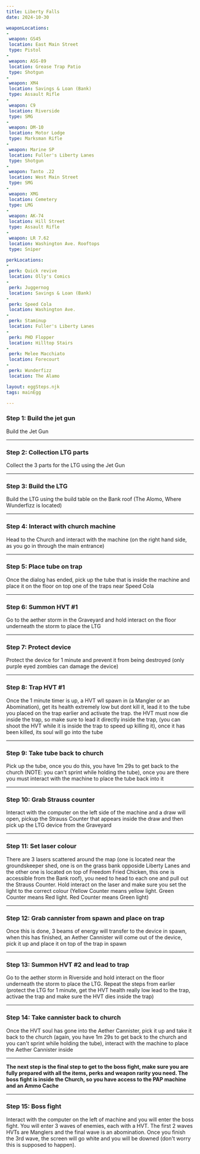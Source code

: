 ```yaml
---
title: Liberty Falls
date: 2024-10-30

weaponLocations: 
-
 weapon: GS45
 location: East Main Street
 type: Pistol
-
 weapon: ASG-89
 location: Grease Trap Patio
 type: Shotgun
-
 weapon: XM4
 location: Savings & Loan (Bank)
 type: Assault Rifle
-
 weapon: C9
 location: Riverside
 type: SMG
-
 weapon: DM-10
 location: Motor Lodge
 type: Marksman Rifle
-
 weapon: Marine SP
 location: Fuller's Liberty Lanes
 type: Shotgun
-
 weapon: Tanto .22
 location: West Main Street
 type: SMG
-
 weapon: XMG
 location: Cemetery
 type: LMG
-
 weapon: AK-74
 location: Hill Street
 type: Assault Rifle
-
 weapon: LR 7.62
 location: Washington Ave. Rooftops
 type: Sniper

perkLocations:
-
 perk: Quick revive
 location: Olly's Comics
-
 perk: Juggernog
 location: Savings & Loan (Bank)
-
 perk: Speed Cola
 location: Washington Ave.
-
 perk: Staminup
 location: Fuller's Liberty Lanes
-
 perk: PHD Flopper
 location: Hilltop Stairs
-
 perk: Melee Macchiato
 location: Forecourt
-
 perk: Wunderfizz
 location: The Alamo

layout: eggSteps.njk
tags: mainEgg

---
```


### Step 1: Build the jet gun

Build the Jet Gun

---

### Step 2: Collection LTG parts

Collect the 3 parts for the LTG using the Jet Gun

---

### Step 3: Build the LTG

Build the LTG using the build table on the Bank roof (The Alomo, Where Wunderfizz is located)

---

### Step 4: Interact with church machine

Head to the Church and interact with the machine (on the right hand side, as you go in through the main entrance)

---

### Step 5: Place tube on trap

Once the dialog has ended, pick up the tube that is inside the machine and place it on the floor on top one of the traps near Speed Cola

---

### Step 6: Summon HVT #1

Go to the aether storm in the Graveyard and hold interact on the floor underneath the storm to place the LTG

---

### Step 7: Protect device

Protect the device for 1 minute and prevent it from being destroyed (only purple eyed zombies can damage the device)

---

### Step 8: Trap HVT #1

Once the 1 minute timer is up, a HVT wll spawn in (a Mangler or an Abomination), get its health extremely low but dont kill it, lead it to the tube you placed on the trap earlier and activate the trap. the HVT must now die inside the trap, so make sure to lead it directly inside the trap, (you can shoot the HVT while it is inside the trap to speed up killing it), once it has been killed, its soul will go into the tube

---

### Step 9: Take tube back to church

Pick up the tube, once you do this, you have 1m 29s to get back to the church (NOTE: you can't sprint while holding the tube), once you are there you must interact with the machine to place the tube back into it

---

### Step 10: Grab Strauss counter

Interact with the computer on the left side of the machine and a draw will open, pickup the Strauss Counter that appears inside the draw and then pick up the LTG device from the Graveyard

---

### Step 11: Set laser colour

There are 3 lasers scattered around the map (one is located near the groundskeeper shed, one is on the grass bank opposide Liberty Lanes and the other one is located on top of Freedom Fried Chicken, this one is accessible from the Bank roof), you need to head to each one and pull out the Strauss Counter. Hold interact on the laser and make sure you set the light to the correct colour (Yellow Counter means yellow light. Green Counter means Red light. Red Counter means Green light)

---

### Step 12: Grab cannister from spawn and place on trap

Once this is done, 3 beams of energy will transfer to the device in spawn, when this has finished, an Aether Cannister will come out of the device, pick it up and place it on top of the trap in spawn

---

### Step 13: Summon HVT #2 and lead to trap

Go to the aether storm in Riverside and hold interact on the floor underneath the storm to place the LTG. Repeat the steps from earlier (protect the LTG for 1 minute, get the HVT health really low lead to the trap, activae the trap and make sure the HVT dies inside the trap)

---

### Step 14: Take cannister back to church

Once the HVT soul has gone into the Aether Cannister, pick it up and take it back to the church (again, you have 1m 29s to get back to the church and you can't sprint while holding the tube), interact with the machine to place the Aether Cannister inside

---
<p class="note"> <strong>The next step is the final step to get to the boss fight, make sure you are fully prepared with all the items, perks and weapon rarity you need. The boss fight is inside the Church, so you have access to the PAP machine and an Ammo Cache</strong> </p>

---

### Step 15: Boss fight

Interact with the computer on the left of machine and you will enter the boss fight. You will enter 3 waves of enemies, each with a HVT. The first 2 waves HVTs are Manglers and the final wave is an abomination. Once you finish the 3rd wave, the screen will go white and you will be downed (don't worry this is supposed to happen).
